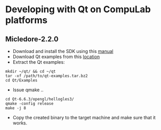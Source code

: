 # Developing with Qt on CompuLab platforms

## Micledore-2.2.0
* Download and install the SDK using this [manual](https://github.com/compulab-yokneam/meta-bsp-imx8mp/blob/mickledore-2.2.0/Documentation/sdk.md)
* Download Qt examples from this [location](https://drive.google.com/file/d/1YYQhahWWlmjkmBet4fP9jJESbWqv03WK/view?usp=drive_link)
* Extract the Qt examples:
```
mkdir ~/qt/ && cd ~/qt
tar -xf /path/to/qt-examples.tar.bz2
cd Qt/Examples
```

* Issue qmake ..
```
cd Qt-6.6.3/opengl/hellogles3/
qmake -config release
make -j 8
```

* Copy the created binary to the target machine and make sure that it works.
